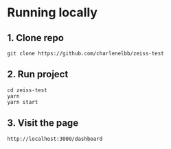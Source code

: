 # Running locally

## 1. Clone repo

```
git clone https://github.com/charlenelbb/zeiss-test
```

## 2. Run project

```
cd zeiss-test
yarn
yarn start
```

## 3. Visit the page

```
http://localhost:3000/dashboard
```
